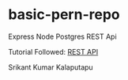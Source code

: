 # basic-pern-repo
Express Node Postgres REST Api

Tutorial Followed: 
[REST API](https://www.alibabacloud.com/blog/building-a-restful-api-with-express-postgresql-and-node-using-es6_594137)

Srikant Kumar Kalaputapu
